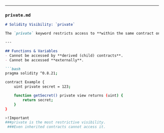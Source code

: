 
---

### `private.md`
```markdown
# Solidity Visibility: `private`

The `private` keyword restricts access to **within the same contract only**.  

---

## Functions & Variables
- Cannot be accessed by **derived (child) contracts**.  
- Cannot be accessed **externally**.

```bash
pragma solidity ^0.8.21;

contract Example {
    uint private secret = 123;

    function getSecret() private view returns (uint) {
        return secret;
    }
}

>!Important
###private is the most restrictive visibility.
 ###Even inherited contracts cannot access it.
